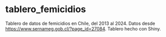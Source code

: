 # tablero_femicidios
Tablero de datos de femicidios en Chile, del 2013 al 2024. Datos desde https://www.sernameg.gob.cl/?page_id=27084. Tablero hecho con Shiny.
